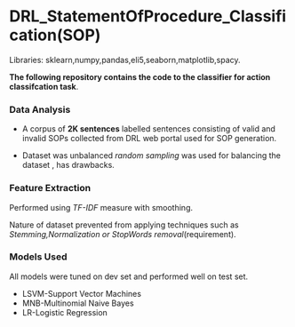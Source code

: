 # DRL_StatementOfProcedure_Classification(SOP)

Libraries: sklearn,numpy,pandas,eli5,seaborn,matplotlib,spacy.

**The following repository contains the code to the classifier for action classifcation task**.
### Data Analysis
- A corpus of **2K sentences** labelled sentences consisting of valid and invalid SOPs collected from DRL web portal
used for SOP generation.

- Dataset was unbalanced *random sampling* was used for balancing the dataset , has drawbacks.

### Feature Extraction

  Performed using *TF-IDF* measure with smoothing.
  
  Nature of dataset prevented from applying techniques such as *Stemming,Normalization or StopWords removal*(requirement).
 
 ### Models Used
 All models were tuned on dev set and performed well on test set.
 
 - LSVM-Support Vector Machines
 - MNB-Multinomial Naive Bayes 
 - LR-Logistic Regression

